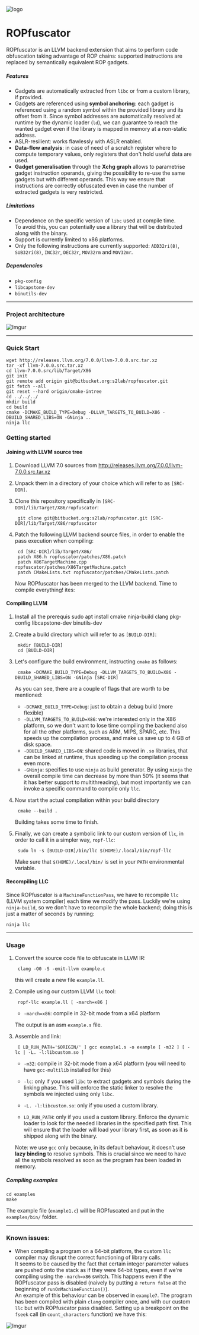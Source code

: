 ![logo](https://i.imgur.com/dSAJ2VG.png)
# ROPfuscator
ROPfuscator is an LLVM backend extension that aims to perform code obfuscation taking advantage of ROP chains: supported instructions are replaced by semantically equivalent ROP gadgets.

##### Features
- Gadgets are automatically extracted from `libc` or from a custom library, if provided.
- Gadgets are referenced using **symbol anchoring**: each gadget is referenced using a random symbol within the provided library and its offset from it. Since symbol addresses are automatically resolved at runtime by the dynamic loader (`ld`), we can guarantee to reach the wanted gadget even if the library is mapped in memory at a non-static address.
- ASLR-resilient: works flawlessly with ASLR enabled.
- **Data-flow analysis**: in case of need of a scratch register where to compute temporary values, only registers that don't hold useful data are used. 
- **Gadget generalisation** through the **Xchg graph** allows to parametrise gadget instruction operands, giving the possibility to re-use the same gadgets but with different operands. This way we ensure that instructions are correctly obfuscated even in case the number of extracted gadgets is very restricted.

##### Limitations
- Dependence on the specific version of `libc` used at compile time.  
    To avoid this, you can potentially use a library that will be distributed along with the binary.
- Support is currently limited to x86 platforms.
- Only the following instructions are currently supported: `ADD32ri(8)`, `SUB32ri(8)`, `INC32r`, `DEC32r`, `MOV32rm` and `MOV32mr`.

##### Dependencies
- `pkg-config`
- `libcapstone-dev`
- `binutils-dev`

-------
### Project architecture


![Imgur](https://i.imgur.com/ipResnS.png)

-------
### Quick Start

    wget http://releases.llvm.org/7.0.0/llvm-7.0.0.src.tar.xz
    tar -xf llvm-7.0.0.src.tar.xz
    cd llvm-7.0.0.src/lib/Target/X86
    git init
    git remote add origin git@bitbucket.org:s2lab/ropfuscator.git
    git fetch --all
    git reset --hard origin/cmake-intree
    cd ../../../
    mkdir build
    cd build
    cmake -DCMAKE_BUILD_TYPE=Debug -DLLVM_TARGETS_TO_BUILD=X86 -DBUILD_SHARED_LIBS=ON -GNinja ..
    ninja llc

### Getting started
#### Joining with LLVM source tree
1. Download LLVM 7.0 sources from http://releases.llvm.org/7.0.0/llvm-7.0.0.src.tar.xz
2. Unpack them in a directory of your choice which will refer to as `[SRC-DIR]`. 
3. Clone this repository specifically in `[SRC-DIR]/lib/Target/X86/ropfuscator`:

        git clone git@bitbucket.org:s2lab/ropfuscator.git [SRC-DIR]/lib/Target/X86/ropfuscator


4. Patch the following LLVM backend source files, in order to enable the pass execution when compiling:

        cd [SRC-DIR]/lib/Target/X86/
        patch X86.h ropfuscator/patches/X86.patch
        patch X86TargetMachine.cpp ropfuscator/patches/X86TargetMachine.patch
        patch CMakeLists.txt ropfuscator/patches/CMakeLists.patch


    Now ROPfuscator has been merged to the LLVM backend. Time to compile everything!
ites:

#### Compiling LLVM

1. Install all the prerequis
        sudo apt install cmake ninja-build clang pkg-config libcapstone-dev binutils-dev

3. Create a build directory which will refer to as `[BUILD-DIR]`:

        mkdir [BUILD-DIR]
        cd [BUILD-DIR]

4. Let's configure the build environment, instructing `cmake` as follows:

        cmake -DCMAKE_BUILD_TYPE=Debug -DLLVM_TARGETS_TO_BUILD=X86 -DBUILD_SHARED_LIBS=ON -GNinja [SRC-DIR] 

    As you can see, there are a couple of flags that are worth to be mentioned:

    - `-DCMAKE_BUILD_TYPE=Debug`: just to obtain a debug build (more flexible)
    - `-DLLVM_TARGETS_TO_BUILD=X86`: we're interested only in the X86 platform, so we don't want to lose time compiling the backend also for all the other platforms, such as ARM, MIPS, SPARC, etc. This speeds up the compilation process, and make us save up to 4 GB of disk space.
    - `-DBUILD_SHARED_LIBS=ON`: shared code is moved in `.so` libraries, that can be linked at runtime, thus speeding up the compilation process even more.
    - `-GNinja`: specifies to use `ninja` as build generator. By using `ninja` the overall compile time can decrease by more than 50% (it seems that it has better support to multithreading), but most importantly we can invoke a specific command to compile only `llc`.
    
5. Now start the actual compilation within your build directory

        cmake --build .

    Building takes some time to finish. 

6. Finally, we can create a symbolic link to our custom version of `llc`, in order to call it in a simpler way, `ropf-llc`:

        sudo ln -s [BUILD-DIR]/bin/llc $(HOME)/.local/bin/ropf-llc

    Make sure that `$(HOME)/.local/bin/` is set in your `PATH` environmental variable.

#### Recompiling LLC 
Since ROPfuscator is a `MachineFunctionPass`, we have to recompile `llc` (LLVM system compiler) each time we modify the pass. 
Luckily we're using `ninja-build`, so we don't have to recompile the whole backend; doing this is just a matter of seconds by running:

    ninja llc

----------

### Usage
1. Convert the source code file to obfuscate in LLVM IR:

        clang -O0 -S -emit-llvm example.c

    this will create a new file `example.ll`.

2. Compile using our custom LLVM `llc` tool:

        ropf-llc example.ll [ -march=x86 ]

    - `-march=x86`: compile in 32-bit mode from a x64 platform  


    The output is an asm `example.s` file.

3. Assemble and link:

        [ LD_RUN_PATH='$ORIGIN/' ] gcc example1.s -o example [ -m32 ] [ -lc | -L. -l:libcustom.so ]


    - `-m32`: compile in 32-bit mode from a x64 platform (you will need to have `gcc-multilib` installed for this)

    - `-lc`: only if you used `libc` to extract gadgets and symbols during the linking phase. This will enforce the static linker to resolve the symbols we injected using only `libc`.

    - `-L. -l:libcustom.so`: only if you used a custom library. 
    - `LD_RUN_PATH`: only if you used a custom library. Enforce the dynamic loader to look for the needed libraries in the specified path first. This will ensure that the loader will load your library first, as soon as it is shipped along with the binary.

    Note: we use `gcc` only because, in its default behaviour, it doesn't use **lazy binding** to resolve symbols. This is crucial since we need to have all the symbols resolved as soon as the program has been loaded in memory.

##### Compiling examples

    cd examples
    make

The example file (`example1.c`) will be ROPfuscated and put in the `examples/bin/` folder.

----------

### Known issues:
- When compiling a program on a 64-bit platform, the custom `llc` compiler may disrupt the correct functioning of library calls.   
It seems to be caused by the fact that certain integer parameter values are pushed onto the stack as if they were 64-bit types, even if we're compiling using the `-march=x86` switch.
This happens even if the ROPfuscator pass is disabled (naively by putting a `return false` at the beginning of `runOnMachineFunction()`).  
    An example of this behaviour can be observed in `example7`.
The program has been compiled with plain `clang` compiler once, and with our custom `llc` but with ROPfuscator pass disabled.
Setting up a breakpoint on the `fseek` call (in `count_characters` function) we have this:

![Imgur](https://i.imgur.com/qmW6LPj.png)



